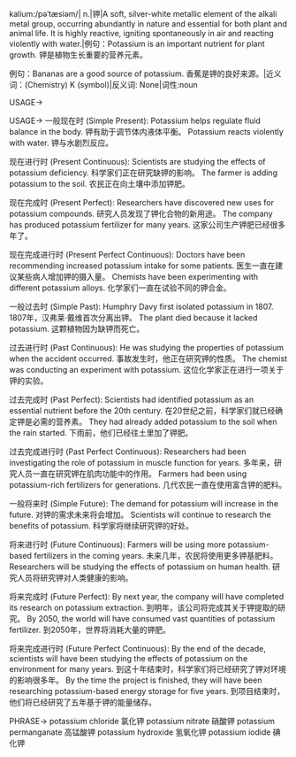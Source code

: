 kalium:/pəˈtæsiəm/| n.|钾|A soft, silver-white metallic element of the alkali metal group, occurring abundantly in nature and essential for both plant and animal life.  It is highly reactive, igniting spontaneously in air and reacting violently with water.|例句：Potassium is an important nutrient for plant growth. 钾是植物生长重要的营养元素。

例句：Bananas are a good source of potassium. 香蕉是钾的良好来源。|近义词：(Chemistry) K (symbol)|反义词: None|词性:noun


USAGE->

USAGE->
一般现在时 (Simple Present):
Potassium helps regulate fluid balance in the body.  钾有助于调节体内液体平衡。
Potassium reacts violently with water. 钾与水剧烈反应。

现在进行时 (Present Continuous):
Scientists are studying the effects of potassium deficiency. 科学家们正在研究缺钾的影响。
The farmer is adding potassium to the soil.  农民正在向土壤中添加钾肥。

现在完成时 (Present Perfect):
Researchers have discovered new uses for potassium compounds.  研究人员发现了钾化合物的新用途。
The company has produced potassium fertilizer for many years. 这家公司生产钾肥已经很多年了。


现在完成进行时 (Present Perfect Continuous):
Doctors have been recommending increased potassium intake for some patients. 医生一直在建议某些病人增加钾的摄入量。
Chemists have been experimenting with different potassium alloys.  化学家们一直在试验不同的钾合金。


一般过去时 (Simple Past):
Humphry Davy first isolated potassium in 1807. 1807年，汉弗莱·戴维首次分离出钾。
The plant died because it lacked potassium.  这颗植物因为缺钾而死亡。


过去进行时 (Past Continuous):
He was studying the properties of potassium when the accident occurred. 事故发生时，他正在研究钾的性质。
The chemist was conducting an experiment with potassium.  这位化学家正在进行一项关于钾的实验。


过去完成时 (Past Perfect):
Scientists had identified potassium as an essential nutrient before the 20th century.  在20世纪之前，科学家们就已经确定钾是必需的营养素。
They had already added potassium to the soil when the rain started.  下雨前，他们已经往土里加了钾肥。


过去完成进行时 (Past Perfect Continuous):
Researchers had been investigating the role of potassium in muscle function for years.  多年来，研究人员一直在研究钾在肌肉功能中的作用。
Farmers had been using potassium-rich fertilizers for generations.  几代农民一直在使用富含钾的肥料。


一般将来时 (Simple Future):
The demand for potassium will increase in the future. 对钾的需求未来将会增加。
Scientists will continue to research the benefits of potassium. 科学家将继续研究钾的好处。

将来进行时 (Future Continuous):
Farmers will be using more potassium-based fertilizers in the coming years. 未来几年，农民将使用更多钾基肥料。
Researchers will be studying the effects of potassium on human health.  研究人员将研究钾对人类健康的影响。


将来完成时 (Future Perfect):
By next year, the company will have completed its research on potassium extraction. 到明年，该公司将完成其关于钾提取的研究。
By 2050, the world will have consumed vast quantities of potassium fertilizer. 到2050年，世界将消耗大量的钾肥。


将来完成进行时 (Future Perfect Continuous):
By the end of the decade, scientists will have been studying the effects of potassium on the environment for many years. 到这十年结束时，科学家们将已经研究了钾对环境的影响很多年。
By the time the project is finished, they will have been researching potassium-based energy storage for five years. 到项目结束时，他们将已经研究了五年基于钾的能量储存。



PHRASE->
potassium chloride 氯化钾
potassium nitrate 硝酸钾
potassium permanganate 高锰酸钾
potassium hydroxide 氢氧化钾
potassium iodide 碘化钾
